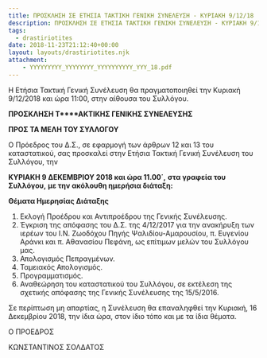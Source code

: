 ```yaml
---
title: ΠΡΟΣΚΛΗΣΗ ΣΕ ΕΤΗΣΙΑ ΤΑΚΤΙΚΗ ΓΕΝΙΚΗ ΣΥΝΕΛΕΥΣΗ - ΚΥΡΙΑΚΗ 9/12/18
description: ΠΡΟΣΚΛΗΣΗ ΣΕ ΕΤΗΣΙΑ ΤΑΚΤΙΚΗ ΓΕΝΙΚΗ ΣΥΝΕΛΕΥΣΗ - ΚΥΡΙΑΚΗ 9/12/18
tags:
  - drastiriotites
date: 2018-11-23T21:12:40+00:00
layout: layouts/drastiriotites.njk
attachment:
    - YYYYYYYYY_YYYYYYYY_YYYYYYYYYY_YYY_18.pdf
---
```

Η Ετήσια Τακτική Γενική Συνέλευση θα πραγματοποιηθεί την Κυριακή 9/12/2018 και ώρα 11:00, στην αίθουσα του Συλλόγου.
<!-- excerpt -->
 **ΠΡΟΣΚΛΗΣΗ Τ****ΑΚΤΙΚΗΣ ΓΕΝΙΚΗΣ ΣΥΝΕΛΕΥΣΗΣ**

 **ΠΡΟΣ ΤΑ ΜΕΛΗ ΤΟΥ ΣΥΛΛΟΓΟΥ**

 Ο Πρόεδρος του Δ.Σ., σε εφαρμογή των άρθρων 12 και 13 του καταστατικού, σας προσκαλεί στην Ετήσια Τακτική Γενική Συνέλευση του Συλλόγου, την

 **ΚΥΡΙΑΚΗ 9 ΔΕΚΕΜΒΡΙΟΥ 2018 και ώρα 11.00΄,** **στα γραφεία του Συλλόγου,** **με την ακόλουθη ημερήσια διάταξη:**

 **Θέματα Ημερησίας Διάταξης**

1. Εκλογή Προέδρου και Αντιπροέδρου της Γενικής Συνέλευσης.
2. Έγκριση της απόφασης του Δ.Σ. της 4/12/2017 για την ανακήρυξη των ιερέων του Ι.Ν. Ζωοδόχου Πηγής Ψαλιδίου-Αμαρουσίου, π. Ευγενίου Αράνκι και π. Αθανασίου Πεφάνη, ως επίτιμων μελών του Συλλόγου μας.
3. Απολογισμός Πεπραγμένων.
4. Ταμειακός Απολογισμός.
5. Προγραμματισμός.
6. Αναθεώρηση του καταστατικού του Συλλόγου, σε εκτέλεση της σχετικής απόφασης της Γενικής Συνέλευσης της 15/5/2016.

 Σε περίπτωση μη απαρτίας, η Συνέλευση θα επαναληφθεί την Κυριακή, 16 Δεκεμβρίου 2018, την ίδια ώρα, στον ίδιο τόπο και με τα ίδια θέματα.

Ο ΠΡΟΕΔΡΟΣ

ΚΩΝΣΤΑΝΤΙΝΟΣ ΣΟΛΔΑΤΟΣ
